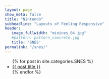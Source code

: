 ```yaml
---
layout: page
show_meta: false
title: "Nintendo"
subheadline: "Layouts of Feeling Responsive"
header:
   image_fullwidth: "minines_04.jpg" 
   #pattern: pattern_concrete.jpg
   title: 'SNES'
permalink: "/snes/"
---
```

<ul>
    {% for post in site.categories.SNES %}
    <li><a href="{{ site.url }}{{ site.baseurl }}{{ post.url }}">{{ post.title }}</a></li>
    {% endfor %}
</ul>
